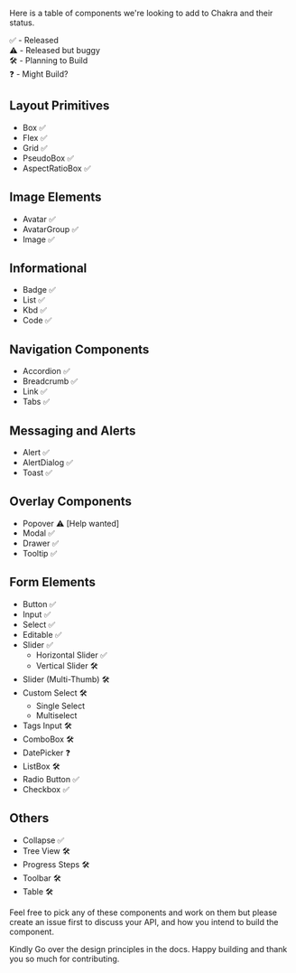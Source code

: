Here is a table of components we're looking to add to Chakra and their status.

✅ - Released<br/> ⚠️ - Released but buggy<br/> 🛠 - Planning to Build<br/> ❓ -
Might Build?

## Layout Primitives

- Box ✅
- Flex ✅
- Grid ✅
- PseudoBox ✅
- AspectRatioBox ✅

## Image Elements

- Avatar ✅
- AvatarGroup ✅
- Image ✅

## Informational

- Badge ✅
- List ✅
- Kbd ✅
- Code ✅

## Navigation Components

- Accordion ✅
- Breadcrumb ✅
- Link ✅
- Tabs ✅

## Messaging and Alerts

- Alert ✅
- AlertDialog ✅
- Toast ✅

## Overlay Components

- Popover ⚠️ [Help wanted]
- Modal ✅
- Drawer ✅
- Tooltip ✅

## Form Elements

- Button ✅
- Input ✅
- Select ✅
- Editable ✅
- Slider ✅
  - Horizontal Slider ✅
  - Vertical Slider 🛠
- Slider (Multi-Thumb) 🛠
- Custom Select 🛠
  - Single Select
  - Multiselect
- Tags Input 🛠
- ComboBox 🛠
- DatePicker ❓
- ListBox 🛠
- Radio Button ✅
- Checkbox ✅

## Others

- Collapse ✅
- Tree View 🛠
- Progress Steps 🛠
- Toolbar 🛠
- Table 🛠

Feel free to pick any of these components and work on them but please create an
issue first to discuss your API, and how you intend to build the component.

Kindly Go over the design principles in the docs. Happy building and thank you
so much for contributing.
